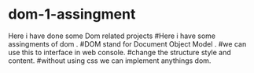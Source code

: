 # dom-1-assingment
Here i have done some Dom related projects
#Here i have some assingments of dom . #DOM stand for Document Object Model . #we can use this to interface in web console. #change the structure style and content. #without using css we can implement anythings dom.
